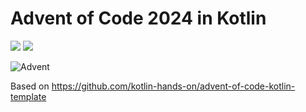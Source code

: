 # Advent of Code 2024 in Kotlin

![](https://img.shields.io/badge/day%20📅-1-blue) ![](https://img.shields.io/badge/stars%20⭐-2-yellow)

![Advent](https://www.pixelmancer.com.br/projects/advent-of-code.jpg)

Based on https://github.com/kotlin-hands-on/advent-of-code-kotlin-template
